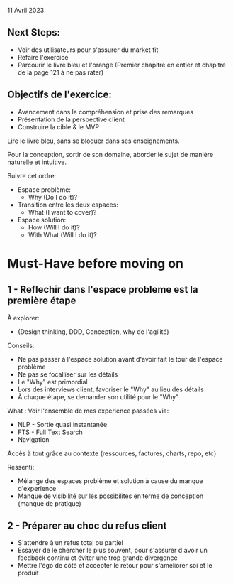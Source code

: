 11 Avril 2023

## Next Steps:
- Voir des utilisateurs pour s'assurer du market fit
- Refaire l'exercice
- Parcourir le livre bleu et l'orange (Premier chapitre en entier et chapitre de la page 121 à ne pas rater)

## Objectifs de l'exercice:
-   Avancement dans la compréhension et prise des remarques
-   Présentation de la perspective client
-   Construire la cible & le MVP

Lire le livre bleu, sans se bloquer dans ses enseignements.

Pour la conception, sortir de son domaine, aborder le sujet de manière naturelle et intuitive.

Suivre cet ordre:
- Espace problème:
	- Why (Do I do it)?
- Transition entre les deux espaces:
	- What (I want to cover)?
- Espace solution:
	- How (Will I do it)?
	- With What (Will I do it)?

# Must-Have before moving on

## 1 - Reflechir dans l'espace probleme est la première étape
À explorer:
- (Design thinking, DDD, Conception, why de l'agilité)

Conseils:
- Ne pas passer à l'espace solution avant d'avoir fait le tour de l'espace problème
- Ne pas se focalliser sur les détails
- Le "Why" est primordial
- Lors des interviews client, favoriser le "Why" au lieu des détails
- À chaque étape, se demander son utilité pour le "Why"

What : Voir l'ensemble de mes experience passées via:
- NLP - Sortie quasi instantanée
- FTS - Full Text Search
- Navigation 

Accès à tout grâce au contexte (ressources, factures, charts, repo, etc)

Ressenti:
- Mélange des espaces problème et solution à cause du manque d'experience
- Manque de visibilité sur les possibilités en terme de conception (manque de pratique)

## 2 - Préparer au choc du refus client
- S'attendre à un refus total ou partiel
- Essayer de le chercher le plus souvent, pour s'assurer d'avoir un feedback continu et éviter une trop grande divergence
- Mettre l'égo de côté et accepter le retour pour s'améliorer soi et le produit